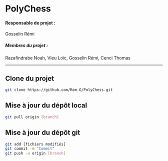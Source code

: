 # PolyChess

#### Responsable de projet :
Gosselin Rémi
##### Membres du projet :
Razafindrabe Noah, Vieu Loïc, Gosselin Rémi, Cenci Thomas

----------

## Clone du projet
```bash
git clone https://github.com/Rem-G/PolyChess.git
```

## Mise à jour du dépôt local
```bash
git pull origin [branch]
```

## Mise à jour du dépôt git
```bash
git add [fichiers modifiés]
git commit -m "Commit"
git push -u origin [branch]
```
